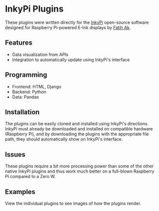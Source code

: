 # InkyPi Plugins  
These plugins were written directly for the [InkyPi](https://github.com/fatihak/InkyPi) open-source software designed for Raspberry Pi-powered E-Ink displays by [Fatih Ak](https://github.com/fatihak).  
## Features  
 - Data visualization from APIs
 - Integration to automatically update using InkyPi's interface
## Programming  
 - Frontend: HTML, Django
 - Backend: Python
 - Data: Pandas
## Installation  
The plugins can be easily cloned and installed using InkyPi's directions. InkyPi must already be downloaded and installed on compatible hardware (Raspberry Pi), and by downloading the plugins with the appropriate file path, they should automatically show on InkyPi's interface.  
## Issues  
These plugins require a bit more processing power than some of the other native InkyPi plugins and thus work much better on a full-blown Raspberry Pi compared to a Zero W.  
## Examples  
View the individual plugins to see images of how the plugins render.
